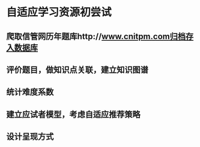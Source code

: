 # 自适应学习资源初尝试
## 爬取信管网历年题库http://www.cnitpm.com归档存入数据库
## 评价题目，做知识点关联，建立知识图谱
## 统计难度系数
## 建立应试者模型，考虑自适应推荐策略
## 设计呈现方式